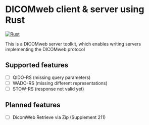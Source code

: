 # DICOMweb client & server using Rust
[![Rust](https://github.com/feliwir/DICOMweb/actions/workflows/rust.yml/badge.svg)](https://github.com/feliwir/DICOMweb/actions/workflows/rust.yml)

This is a DICOMweb server toolkit, which enables writing servers implementing the DICOMweb protocol

## Supported features

- [ ] QIDO-RS (missing query parameters)
- [ ] WADO-RS (missing different representations)
- [ ] STOW-RS (response not valid yet)

## Planned features

- [ ] DicomWeb Retrieve via Zip (Supplement 211)
